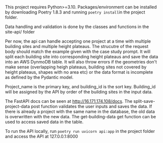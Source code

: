 This project requires Python>=3.10. Packages/environment can be installed by downloading Poetry 1.8.3 and running `poetry install`in the project folder.

Data handling and validation is done by the classes and functions in the site-api/ folder

Per now, the api can handle accepting one project at a time with multiple building sites and multiple height plateaus. The strucutre of the request body should match the example given with the case study prompt. It will split each building site into corresponding height plateaus and save the data into an AWS DynmoDB table. It will also throw errors if the geometries don't make sense (overlapping heigh plateaus, building sites not covered by height plateaus, shapes with no area etc) or the data format is incomplete as defined by the Pydantic model.

Project_name is the primary key, and building_id is the sort key. Building_id will be assigned by the API by order of the building sites in the input data.

The FastAPI docs can be seen at http://16.171.174.108/docs. The split-save-project-data post function validates the user inputs and saves the data. If there is already a project with the same name in the database, the old data is overwritten with the new data. The get-building-data get function can be used to access saved data in the table.

To run the API locally, run `poetry run uvicorn api:app` in the project folder and access the API at 127.0.0.1:8000
